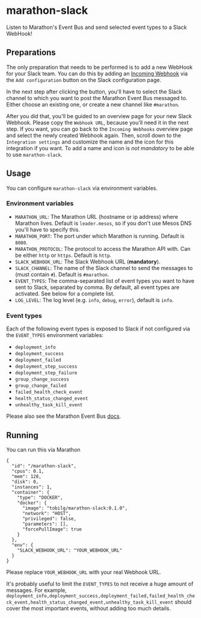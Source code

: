 # marathon-slack

Listen to Marathon's Event Bus and send selected event types to a Slack WebHook!

## Preparations

The only preparation that needs to be performed is to add a new WebHook for your Slack team. You can do this by adding an [Incoming Webhook](https://slack.com/apps/A0F7XDUAZ-incoming-webhooks) via the `Add configuration` button on the Slack configuration page.

In the next step after clicking the button, you'll have to select the Slack channel to which you want to post the Marathon Event Bus messaged to. Either choose an existing one, or create a new channel like `#marathon`.

After you did that, you'll be guided to an overview page for your new Slack Webhook. Please copy the `Webhook URL`, because you'll need it in the next step. If you want, you can go back to the `Incoming Webhooks` overview page and select the newly created Webhook again. Then, scroll down to the `Integration settings` and customize the name and the icon for this integration if you want. To add a name and icon is *not mandatory* to be able to use `marathon-slack`. 

## Usage

You can configure `marathon-slack` via environment variables.

### Environment variables

* `MARATHON_URL`: The Marathon URL (hostname or ip address) where Marathon lives. Default is `leader.mesos`, so if you don't use Mesos DNS you'll have to specify this. 
* `MARATHON_PORT`: The port under which Marathon is running. Default is `8080`.
* `MARATHON_PROTOCOL`: The protocol to access the Marathon API with. Can be either `http` or `https`. Default is `http`. 
* `SLACK_WEBHOOK_URL`: The Slack Webhook URL (**mandatory**).
* `SLACK_CHANNEL`: The name of the Slack channel to send the messages to (must contain `#`). Default is `#marathon`.
* `EVENT_TYPES`: The comma-separated list of event types you want to have sent to Slack, separated by comma. By default, all event types are activated. See below for a complete list.
* `LOG_LEVEL`: The log level (e.g. `info`, `debug`, `error`), default is `info`.

### Event types

Each of the following event types is exposed to Slack if not configured via the `EVENT_TYPES` environment variables:

* `deployment_info`
* `deployment_success`
* `deployment_failed`
* `deployment_step_success`
* `deployment_step_failure`
* `group_change_success`
* `group_change_failed`
* `failed_health_check_event`
* `health_status_changed_event`
* `unhealthy_task_kill_event`

Please also see the Marathon Event Bus [docs](https://mesosphere.github.io/marathon/docs/event-bus.html).

## Running

You can run this via Marathon

```
{
  "id": "/marathon-slack",
  "cpus": 0.1,
  "mem": 128,
  "disk": 0,
  "instances": 1,
  "container": {
    "type": "DOCKER",
    "docker": {
      "image": "tobilg/marathon-slack:0.1.0",
      "network": "HOST",
      "privileged": false,
      "parameters": [],
      "forcePullImage": true
    }
  },
  "env": {
    "SLACK_WEBHOOK_URL": "YOUR_WEBHOOK_URL"
  }
}
``` 

Please replace `YOUR_WEBHOOK_URL` with your real Webhook URL. 

It's probably useful to limit the `EVENT_TYPES` to not receive a huge amount of messages. For example, `deployment_info,deployment_success,deployment_failed,failed_health_check_event,health_status_changed_event,unhealthy_task_kill_event` should cover the most important events, without adding too much details.
